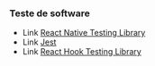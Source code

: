 ### Teste de software

- Link [React Native Testing Library](https://callstack.github.io/react-native-testing-library/)
- Link [Jest](https://jestjs.io/)
- Link [React Hook Testing Library](https://react-hooks-testing-library.com/)
